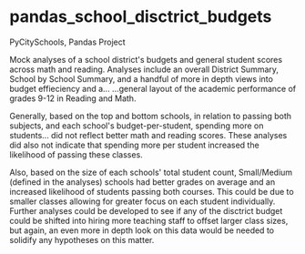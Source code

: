 # pandas_school_disctrict_budgets
PyCitySchools, Pandas Project

Mock analyses of a school district's budgets and general student scores across math and reading. 
Analyses include an overall District Summary, School by School Summary, and a handful of more in depth views into budget effieciency and a...
...general layout of the academic performance of grades 9-12 in Reading and Math.

Generally, based on the top and bottom schools, in relation to passing both subjects, and each school's budget-per-student, spending more on students...
did not reflect better math and reading scores. These analyses did also not indicate that spending more per student increased the likelihood of passing these classes.

Also, based on the size of each schools' total student count, Small/Medium (defined in the analyses) schools had better grades on average and an increased likelihood of students passing both courses. This could be due to smaller classes allowing for greater focus on each student individually. Further analyses could be developed to see if any of the disctrict budget could be shifted into hiring more teaching staff to offset larger class sizes, but again, an even more in depth look on this data would be needed to solidify any hypotheses on this matter. 

